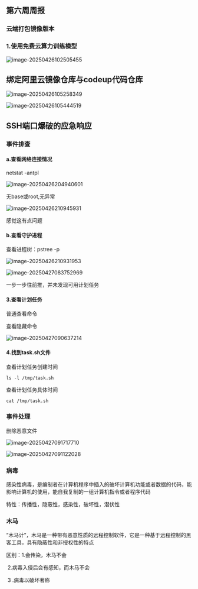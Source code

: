 ## 第六周周报

### 云端打包镜像版本

### 1.使用免费云算力训练模型

![image-20250426102505455](C:\Users\Lenove\AppData\Roaming\Typora\typora-user-images\image-20250426102505455.png)

## 绑定阿里云镜像仓库与codeup代码仓库



![image-20250426105258349](C:\Users\Lenove\AppData\Roaming\Typora\typora-user-images\image-20250426105258349.png)

![image-20250426105444519](C:\Users\Lenove\AppData\Roaming\Typora\typora-user-images\image-20250426105444519.png)

## SSH端口爆破的应急响应

### 事件排查

#### a.查看网络连接情况

netstat -antpl

![image-20250426204940601](../AppData/Roaming/Typora/typora-user-images/image-20250426204940601.png)

无base或root,无异常  

![image-20250426210945931](../AppData/Roaming/Typora/typora-user-images/image-20250426210945931.png) 

感觉这有点问题

#### b.查看守护进程

查看进程树：pstree -p

![image-20250426210931953](../AppData/Roaming/Typora/typora-user-images/image-20250426210931953.png)

![image-20250427083752969](../AppData/Roaming/Typora/typora-user-images/image-20250427083752969.png)

一步一步往前推，并未发现可用计划任务

#### 3.查看计划任务

普通查看命令

查看隐藏命令

![image-20250427090637214](../AppData/Roaming/Typora/typora-user-images/image-20250427090637214.png)

#### 4.找到task.sh文件

查看计划任务创建时间

~~~
ls -l /tmp/task.sh
~~~

查看计划任务具体时间

~~~
cat /tmp/task.sh
~~~

### 事件处理

删除恶意文件

![image-20250427091717710](../AppData/Roaming/Typora/typora-user-images/image-20250427091717710.png)









![image-20250427091122028](../AppData/Roaming/Typora/typora-user-images/image-20250427091122028.png)

### 病毒

感染性病毒，是编制者在计算机程序中插入的破坏计算机功能或者数据的代码，能影响计算机的使用，能自我复制的一组计算机指令或者程序代码

特性：传播性，隐蔽性，感染性，破坏性，潜伏性

### 木马

“木马计”，木马是一种带有恶意性质的远程控制软件，它是一种基于远程控制的黑客工具，具有隐蔽性和非授权性的特点

区别：1.会传染，木马不会

​           2.病毒入侵后会有感知，而木马不会

​           3 .病毒以破坏著称

